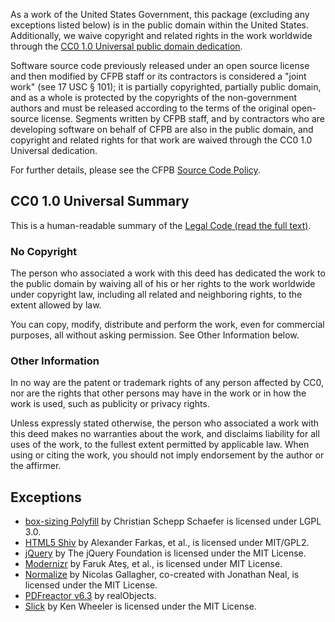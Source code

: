 As a work of the United States Government, this package (excluding any
exceptions listed below) is in the public domain within the United States.
Additionally, we waive copyright and related rights in the work worldwide
through the [CC0 1.0 Universal public domain dedication][CC0].

Software source code previously released under an open source license and then
modified by CFPB staff or its contractors is considered a "joint work"
(see 17 USC § 101); it is partially copyrighted, partially public domain,
and as a whole is protected by the copyrights of the non-government authors and
must be released according to the terms of the original open-source license.
Segments written by CFPB staff, and by contractors who are developing software
on behalf of CFPB are also in the public domain, and copyright and related
rights for that work are waived through the CC0 1.0 Universal dedication.

For further details, please see the CFPB [Source Code Policy][policy].


## CC0 1.0 Universal Summary

This is a human-readable summary of the [Legal Code (read the full text)][CC0].

### No Copyright

The person who associated a work with this deed has dedicated the work to
the public domain by waiving all of his or her rights to the work worldwide
under copyright law, including all related and neighboring rights, to the
extent allowed by law.

You can copy, modify, distribute and perform the work, even for commercial
purposes, all without asking permission. See Other Information below.

### Other Information

In no way are the patent or trademark rights of any person affected by CC0,
nor are the rights that other persons may have in the work or in how the
work is used, such as publicity or privacy rights.

Unless expressly stated otherwise, the person who associated a work with
this deed makes no warranties about the work, and disclaims liability for
all uses of the work, to the fullest extent permitted by applicable law.
When using or citing the work, you should not imply endorsement by the
author or the affirmer.

[policy]: https://github.com/cfpb/source-code-policy/
[CC0]: http://creativecommons.org/publicdomain/zero/1.0/legalcode


## Exceptions

- [box-sizing Polyfill](http://github.com/Schepp/box-sizing-polyfill) by
  Christian Schepp Schaefer is licensed under LGPL 3.0.
- [HTML5 Shiv](https://github.com/aFarkas/html5shiv) by Alexander Farkas,
  et al., is licensed under MIT/GPL2.
- [jQuery](http://jquery.com/) by The jQuery Foundation is licensed under the
  MIT License.
- [Modernizr](https://github.com/Modernizr/Modernizr) by Faruk Ateş, et al.,
  is licensed under MIT License.
- [Normalize](http://necolas.github.io/normalize.css/) by Nicolas Gallagher,
  co-created with Jonathan Neal, is licensed under the MIT License.
- [PDFreactor v6.3](http://www.pdfreactor.com/) by realObjects.
- [Slick](http://kenwheeler.github.io/slick/) by Ken Wheeler is licensed under
  the MIT License.